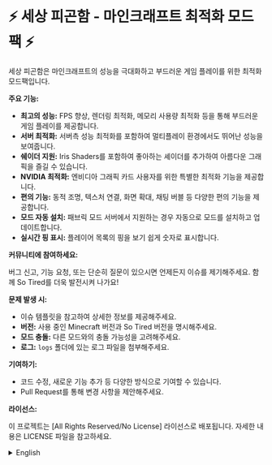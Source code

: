 # ⚡ 세상 피곤함 - 마인크래프트 최적화 모드팩 ⚡

세상 피곤함은 마인크래프트의 성능을 극대화하고 부드러운 게임 플레이를 위한 최적화 모드팩입니다. 

**주요 기능:**

* **최고의 성능:** FPS 향상, 렌더링 최적화, 메모리 사용량 최적화 등을 통해 부드러운 게임 플레이를 제공합니다.
* **서버 최적화:** 서버측 성능 최적화를 포함하여 멀티플레이 환경에서도 뛰어난 성능을 보여줍니다.
* **쉐이더 지원:** Iris Shaders를 포함하여 좋아하는 셰이더를 추가하여 아름다운 그래픽을 즐길 수 있습니다.
* **NVIDIA 최적화:** 엔비디아 그래픽 카드 사용자를 위한 특별한 최적화 기능을 제공합니다.
* **편의 기능:** 동적 조명, 텍스처 연결, 화면 확대, 채팅 버블 등 다양한 편의 기능을 제공합니다.
* **모드 자동 설치:** 패브릭 모드 서버에서 지원하는 경우 자동으로 모드를 설치하고 업데이트합니다.
* **실시간 핑 표시:** 플레이어 목록의 핑을 보기 쉽게 숫자로 표시합니다.

**커뮤니티에 참여하세요:**

버그 신고, 기능 요청, 또는 단순히 질문이 있으시면 언제든지 이슈를 제기해주세요. 
함께 So Tired를 더욱 발전시켜 나가요! 

**문제 발생 시:**

* 이슈 템플릿을 참고하여 상세한 정보를 제공해주세요.
* **버전:** 사용 중인 Minecraft 버전과 So Tired 버전을 명시해주세요.
* **모드 충돌:** 다른 모드와의 충돌 가능성을 고려해주세요.
* **로그:** `logs` 폴더에 있는 로그 파일을 첨부해주세요.

**기여하기:**

* 코드 수정, 새로운 기능 추가 등 다양한 방식으로 기여할 수 있습니다.
* Pull Request를 통해 변경 사항을 제안해주세요.

**라이선스:**

이 프로젝트는 [All Rights Reserved/No License] 라이선스로 배포됩니다. 자세한 내용은 LICENSE 파일을 참고하세요.

<details>
  <summary>English</summary>
  
# ⚡ So Tired - Minecraft Optimization Modpack ⚡

So Tired is an optimization modpack designed to maximize Minecraft performance and provide a smooth gameplay experience.

**Key Features:**

* **Ultimate Performance:** Offers smooth gameplay with FPS boosts, optimized rendering, and reduced memory usage.
* **Server Optimization:** It also delivers excellent performance in multiplayer environments, including server-side performance optimization.
* **Shader Support:** Supports Iris Shaders, allowing you to enjoy beautiful graphics by adding your favorite shaders.
* **NVIDIA Optimization:** Offers special optimizations for NVIDIA graphics card users.
* **Convenience Features:** It offers various convenient features such as dynamic lighting, texture linking, screen zoom, and chat bubbles.
* **Automatic Mod Installation:** Automatically installs and updates mods if supported by your Fabric Mod server.
* **Real-time Ping Display:** Displays network status in real-time for stable multiplayer gameplay.

**Join the Community:**

Feel free to create an issue to report bugs, request features, or ask questions. Let's improve So Tired together!

**When Encountering Issues:**

* Refer to the issue template and provide detailed information.
* **Version:** Specify your Minecraft version and So Tired version.
* **Mod Conflicts:** Consider potential conflicts with other mods.
* **Logs:** Attach the log files from the `logs` folder.

**Contributing:**

* Contribute in various ways, such as fixing code or adding new features.
* Submit a Pull Request to propose changes.

**License:**

This project is distributed under the [All Rights Reserved/No License] license. See the LICENSE file for details.

</details>
